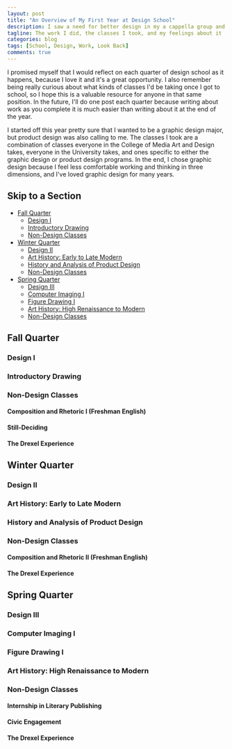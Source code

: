 ```yaml
---
layout: post
title: "An Overview of My First Year at Design School"
description: I saw a need for better design in my a cappella group and stepped up. Here, I take a look at all the work I did for the group and how it taught me design basics
tagline: The work I did, the classes I took, and my feelings about it
categories: blog
tags: [School, Design, Work, Look Back]
comments: true
---
```


I promised myself that I would reflect on each quarter of design school as it happens, because I love it and it's a great opportunity. I also remember being really curious about what kinds of classes I'd be taking once I got to school, so I hope this is a valuable resource for anyone in that same position. In the future, I'll do one post each quarter because writing about work as you complete it is much easier than writing about it at the end of the year. 

I started off this year pretty sure that I wanted to be a graphic design major, but product design was also calling to me. The classes I took are a combination of classes everyone in the College of Media Art and Design takes, everyone in the University takes, and ones specific to either the graphic design or product design programs. In the end, I chose graphic design because I feel less comfortable working and thinking in three dimensions, and I've loved graphic design for many years. 

## Skip to a Section

* [Fall Quarter](#fall-quarter)
	* [Design I](#design-i)
	* [Introductory Drawing](#introductory-drawing)
	* [Non-Design Classes](#non-design-classes)
* [Winter Quarter](#winter-quarter)
	* [Design II](#design-ii)
	* [Art History: Early to Late Modern](#art-history-early-to-late-modern)
	* [History and Analysis of Product Design](#history-and-analysis-of-product-design)
	* [Non-Design Classes](#non-design-classes-1)
* [Spring Quarter](#spring-quarter)
	* [Design III](#design-iii)
	* [Computer Imaging I](#computer-imaging)
	* [Figure Drawing I](#figure-drawing-i)
	* [Art History: High Renaissance to Modern](#art-history-high-renaissance-to-modern)
	* [Non-Design Classes](#non-design-classes-2)

## Fall Quarter

### Design I

### Introductory Drawing

### Non-Design Classes

#### Composition and Rhetoric I (Freshman English)

#### Still-Deciding

#### The Drexel Experience

## Winter Quarter

### Design II

### Art History: Early to Late Modern

### History and Analysis of Product Design

### Non-Design Classes

#### Composition and Rhetoric II (Freshman English)

#### The Drexel Experience

## Spring Quarter

### Design III

### Computer Imaging I

### Figure Drawing I

### Art History: High Renaissance to Modern

### Non-Design Classes

#### Internship in Literary Publishing

#### Civic Engagement

#### The Drexel Experience